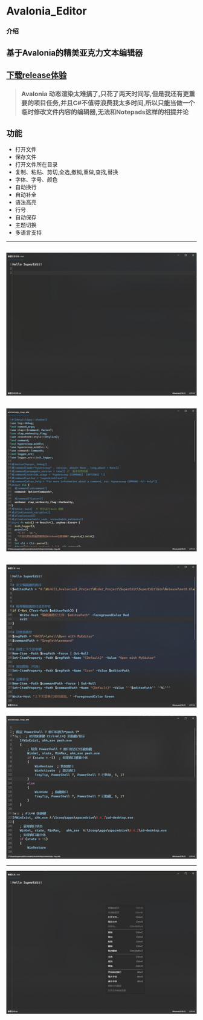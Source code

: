 # Avalonia_Editor

### 介绍
##  基于Avalonia的精美亚克力文本编辑器

 
## [下载release体验](https://gitee.com/SuperWindcloud/avalonia_-editor/releases/download/1.1.1/SuperEdit.exe)


> ###  Avalonia 动态渲染太难搞了,只花了两天时间写,但是我还有更重要的项目任务,并且C#不值得浪费我太多时间,所以只能当做一个临时修改文件内容的编辑器,无法和Notepads这样的相提并论


## 功能
- 打开文件
- 保存文件
- 打开文件所在目录
- 复制、粘贴、剪切,全选,撤销,重做,查找,替换
- 字体、字号、颜色
- 自动换行
- 自动补全
- 语法高亮
- 行号
- 自动保存
- 主题切换
- 多语言支持
 
---
![img](img/11-27-24-160236.png)
---
![img](img/剪贴板图片.jpg)
---
![img](img/powershell.jpg)
---
![img](img/awh.jpg)

---
![img](img/11-27-24-190235.png)